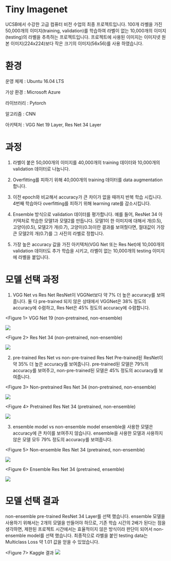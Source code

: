 # Tiny Imagenet
UCSB에서 수강한 고급 컴퓨터 비전 수업의 최종 프로젝트입니다.
100개 라벨을 가진 50,000개의 이미지(training, validation)를 학습하여 라벨이 없는 10,000개의 이미지(testing)의 라벨을 추측하는 프로젝트입니다. 
프로젝트에 사용된 이미지는 이미지넷 원본 이미지(224x224)보다 작은 크기의 이미지(56x56)를 사용 하였습니다.

# 환경
운영 체제 : Ubuntu 16.04 LTS

가상 환경 : Microsoft Azure 

라이브러리 : Pytorch

알고리즘 : CNN

아키텍처 : VGG Net 19 Layer, Res Net 34 Layer

# 과정
1) 라벨이 붙은 50,000개의 이미지를 40,000개의 training 데이터와 10,000개의 validation 데이터로 나눕니다.

2) Overfitting를 피하기 위해 40,000개의 training 데이터를 data augmentation 합니다. 

3) 이전 epoch와 비교해서 accuracy가 큰 차이가 없을 때까지 반복 학습 시킵니다. 4번째 학습마다 overfitting를 피하기 위해 learning rate를 감소시킵니다.

4) Ensemble 방식으로 validation 데이터를 평가합니다. 예를 들어, ResNet 34 아키텍처로 학습한 모델1과 모델2를 만듭니다. 모델1이 한 이미지에 대해서 개(0.5), 고양이(0.5), 모델2가 개(0.7), 고양이(0.3)이란 결과를 보여줬다면, 절대값이 가장 큰 모델2의 개(0.7)를 그 사진의 라벨로 정합니다.

5) 가장 높은 accuracy 값을 가진 아키텍처(VGG Net 또는 Res Net)에 10,000개의 validation 데이터도 추가 학습을 시키고, 라벨이 없는 10,000개의 testing 이미지에 라벨을 붙입니다.

# 모델 선택 과정
1) VGG Net vs Res Net
ResNet이 VGGNet보다 약 7% 더 높은 accuracy를 보여줍니다. 둘 다 pre-trained 되지 않은 상태에서 VGGNet은 38% 정도의 accuracy에 수렴하고, Res Net은 45% 정도의 accuracy에 수렴합니다. 

\<Figure 1\> VGG Net 19 (non-pretrained, non-ensemble)

<img src="https://github.com/SeongkyuLee/TinyImageNet/blob/master/figure/VGG19_no_pre_no_ens.jpg"/>

\<Figure 2\> Res Net 34 (non-pretrained, non-ensemble)

<img src="https://github.com/SeongkyuLee/TinyImageNet/blob/master/figure/Res34_no_pre_no_ens.jpg"/>

2) pre-trained Res Net vs non-pre-trained Res Net
Pre-trained된 ResNet이 약 35% 더 높은 accuracy를 보여줍니다. pre-trained된 모델은 79%의 accuracy를 보여주고, non-pre-trained된 모델은 45% 정도의 accuracy를 보여줍니다. 

\<Figure 3\> Non-pretrained Res Net 34 (non-pretrained, non-ensemble)

<img src="https://github.com/SeongkyuLee/TinyImageNet/blob/master/figure/Res34_no_pre_no_ens.jpg"/>

\<Figure 4\> Pretrained Res Net 34 (pretrained, non-ensemble)

<img src="https://github.com/SeongkyuLee/TinyImageNet/blob/master/figure/Res34_pre_no_ens.jpg"/>

3) ensemble model vs non-ensemble model
ensemble을 사용한 모델은 accuracy에 큰 차이를 보여주지 않습니다. ensemble을 사용한 모델과 사용하지 않은 모델 모두 79% 정도의 accuracy를 보여줍니다. 

\<Figure 5\> Non-ensemble Res Net 34 (pretrained, non-ensemble)

<img src="https://github.com/SeongkyuLee/TinyImageNet/blob/master/figure/Res34_pre_no_ens.jpg"/>

\<Figure 6\> Ensemble Res Net 34 (pretrained, ensemble)

<img src="https://github.com/SeongkyuLee/TinyImageNet/blob/master/figure/Res34_pre_ens.jpg"/>

# 모델 선택 결과
non-ensemble pre-trained ResNet 34 Layer를 선택 했습니다. ensemble 모델을 사용하기 위해서는 2개의 모델을 만들어야 하므로, 기존 학습 시간의 2배가 된다는 점을 생각하면, 제한된 프로젝트 시간에서는 효율적이지 않은 방식이라 판단이 되어서 non-ensemble model를 선택 했습니다.
최종적으로 라벨을 붙인 testing data는 Multiclass Loss 약 1.01 값을 얻을 수 있었습니다.

\<Figure 7\> Kaggle 결과
<img src="https://github.com/SeongkyuLee/TinyImageNet/blob/master/figure/Kaggle_result.png"/>

